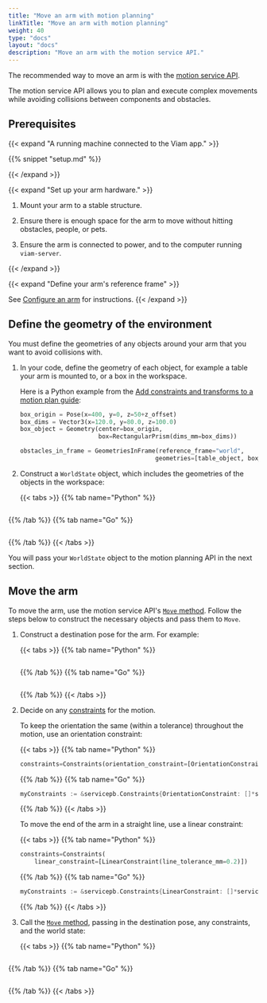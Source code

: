 ```yaml
---
title: "Move an arm with motion planning"
linkTitle: "Move an arm with motion planning"
weight: 40
type: "docs"
layout: "docs"
description: "Move an arm with the motion service API."
---
```


The recommended way to move an arm is with the [motion service API](/dev/reference/apis/services/motion/).

The motion service API allows you to plan and execute complex movements while avoiding collisions between components and obstacles.

## Prerequisites

{{< expand "A running machine connected to the Viam app." >}}

{{% snippet "setup.md" %}}

{{< /expand >}}

{{< expand "Set up your arm hardware." >}}

1. Mount your arm to a stable structure.

1. Ensure there is enough space for the arm to move without hitting obstacles, people, or pets.

1. Ensure the arm is connected to power, and to the computer running `viam-server`.

{{< /expand >}}

{{< expand "Define your arm's reference frame" >}}

See [Configure an arm](/operate/mobility/move-arm/configure-arm/) for instructions.
{{< /expand >}}

## Define the geometry of the environment

You must define the geometries of any objects around your arm that you want to avoid collisions with.

1. In your code, define the geometry of each object, for example a table your arm is mounted to, or a box in the workspace.

   Here is a Python example from the [Add constraints and transforms to a motion plan guide](/tutorials/services/constrain-motion/#modify-your-robots-working-environment):

   ```python {class="line-numbers linkable-line-numbers"}
   box_origin = Pose(x=400, y=0, z=50+z_offset)
   box_dims = Vector3(x=120.0, y=80.0, z=100.0)
   box_object = Geometry(center=box_origin,
                         box=RectangularPrism(dims_mm=box_dims))

   obstacles_in_frame = GeometriesInFrame(reference_frame="world",
                                         geometries=[table_object, box_object])
   ```

1. Construct a `WorldState` object, which includes the geometries of the objects in the workspace:

   {{< tabs >}}
   {{% tab name="Python" %}}

```python {class="line-numbers linkable-line-numbers"}

```

{{% /tab %}}
{{% tab name="Go" %}}

```go {class="line-numbers linkable-line-numbers"}

```

{{% /tab %}}
{{< /tabs >}}

You will pass your `WorldState` object to the motion planning API in the next section.

## Move the arm

To move the arm, use the motion service API's [`Move` method](/dev/reference/apis/services/motion/#move).
Follow the steps below to construct the necessary objects and pass them to `Move`.

1. Construct a destination pose for the arm.
   For example:

   {{< tabs >}}
   {{% tab name="Python" %}}

   ```python {class="line-numbers linkable-line-numbers"}

   ```

   {{% /tab %}}
   {{% tab name="Go" %}}

   ```go {class="line-numbers linkable-line-numbers"}

   ```

   {{% /tab %}}
   {{< /tabs >}}

1. Decide on any [constraints](/operate/reference/services/motion/constraints/) for the motion.

   To keep the orientation the same (within a tolerance) throughout the motion, use an orientation constraint:

   {{< tabs >}}
   {{% tab name="Python" %}}

   ```python {class="line-numbers linkable-line-numbers"}
   constraints=Constraints(orientation_constraint=[OrientationConstraint()])
   ```

   {{% /tab %}}
   {{% tab name="Go" %}}

   ```go {class="line-numbers linkable-line-numbers"}
   myConstraints := &servicepb.Constraints{OrientationConstraint: []*servicepb.OrientationConstraint{&servicepb.OrientationConstraint{}}}
   ```

   {{% /tab %}}
   {{< /tabs >}}

   To move the end of the arm in a straight line, use a linear constraint:

   {{< tabs >}}
   {{% tab name="Python" %}}

   ```python {class="line-numbers linkable-line-numbers"}
   constraints=Constraints(
       linear_constraint=[LinearConstraint(line_tolerance_mm=0.2)])
   ```

   {{% /tab %}}
   {{% tab name="Go" %}}

   ```go {class="line-numbers linkable-line-numbers"}
   myConstraints := &servicepb.Constraints{LinearConstraint: []*servicepb.LinearConstraint{&servicepb.LinearConstraint{}}}
   ```

   {{% /tab %}}
   {{< /tabs >}}

1. Call the [`Move` method](/dev/reference/apis/services/motion/#move), passing in the destination pose, any constraints, and the world state:

   {{< tabs >}}
   {{% tab name="Python" %}}

```python {class="line-numbers linkable-line-numbers"}

```

{{% /tab %}}
{{% tab name="Go" %}}

```go {class="line-numbers linkable-line-numbers"}

```

{{% /tab %}}
{{< /tabs >}}
